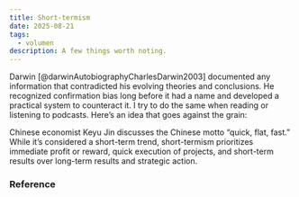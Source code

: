 ```yaml
---
title: Short-termism
date: 2025-08-21
tags:
  - volumen
description: A few things worth noting.
---
```

Darwin [@darwinAutobiographyCharlesDarwin2003] documented any information that contradicted his evolving theories and conclusions. He recognized confirmation bias long before it had a name and developed a practical system to counteract it. I try to do the same when reading or listening to podcasts. Here’s an idea that goes against the grain:

Chinese economist Keyu Jin discusses the Chinese motto “quick, flat, fast.” While it’s considered a short-term trend, short-termism prioritizes immediate profit or reward, quick execution of projects, and short-term results over long-term results and strategic action.

### Reference